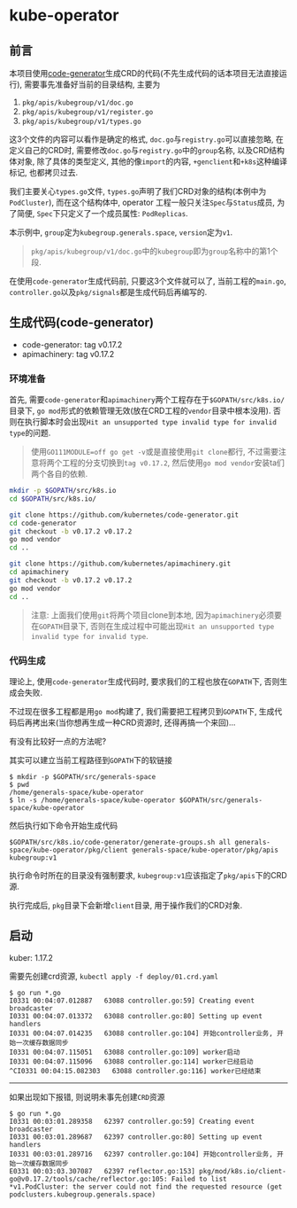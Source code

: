 # kube-operator

## 前言

本项目使用[code-generator](https://github.com/kubernetes/code-generator)生成CRD的代码(不先生成代码的话本项目无法直接运行), 需要事先准备好当前的目录结构, 主要为

1. `pkg/apis/kubegroup/v1/doc.go`
2. `pkg/apis/kubegroup/v1/register.go`
3. `pkg/apis/kubegroup/v1/types.go`

这3个文件的内容可以看作是确定的格式, `doc.go`与`registry.go`可以直接忽略, 在定义自己的CRD时, 需要修改`doc.go`与`registry.go`中的`group`名称, 以及CRD结构体对象, 除了具体的类型定义, 其他的像`import`的内容, `+genclient`和`+k8s`这种编译标记, 也都拷贝过去.

我们主要关心`types.go`文件, `types.go`声明了我们CRD对象的结构(本例中为`PodCluster`), 而在这个结构体中, operator 工程一般只关注`Spec`与`Status`成员, 为了简便, `Spec`下只定义了一个成员属性: `PodReplicas`.

本示例中, `group`定为`kubegroup.generals.space`, `version`定为`v1`.

> `pkg/apis/kubegroup/v1/doc.go`中的`kubegroup`即为`group`名称中的第1个段.

在使用`code-generator`生成代码前, 只要这3个文件就可以了, 当前工程的`main.go`, `controller.go`以及`pkg/signals`都是生成代码后再编写的.

## 生成代码(code-generator)

- code-generator: tag v0.17.2
- apimachinery: tag v0.17.2

### 环境准备

首先, 需要`code-generator`和`apimachinery`两个工程存在于`$GOPATH/src/k8s.io/`目录下, `go mod`形式的依赖管理无效(放在CRD工程的`vendor`目录中根本没用). 否则在执行脚本时会出现`Hit an unsupported type invalid type for invalid type`的问题.

> 使用`GO111MODULE=off go get -v`或是直接使用`git clone`都行, 不过需要注意将两个工程的分支切换到`tag v0.17.2`, 然后使用`go mod vendor`安装ta们两个各自的依赖.

```bash
mkdir -p $GOPATH/src/k8s.io
cd $GOPATH/src/k8s.io/

git clone https://github.com/kubernetes/code-generator.git
cd code-generator
git checkout -b v0.17.2 v0.17.2
go mod vendor
cd ..

git clone https://github.com/kubernetes/apimachinery.git
cd apimachinery
git checkout -b v0.17.2 v0.17.2
go mod vendor
cd ..
```

> 注意: 上面我们使用`git`将两个项目clone到本地, 因为`apimachinery`必须要在`GOPATH`目录下, 否则在生成过程中可能出现`Hit an unsupported type invalid type for invalid type`.

### 代码生成

理论上, 使用`code-generator`生成代码时, 要求我们的工程也放在`GOPATH`下, 否则生成会失败.

不过现在很多工程都是用`go mod`构建了, 我们需要把工程拷贝到`GOPATH`下, 生成代码后再拷出来(当你想再生成一种CRD资源时, 还得再搞一个来回)...

有没有比较好一点的方法呢? 

其实可以建立当前工程路径到`GOPATH`下的软链接

```
$ mkdir -p $GOPATH/src/generals-space
$ pwd
/home/generals-space/kube-operator
$ ln -s /home/generals-space/kube-operator $GOPATH/src/generals-space/kube-operator
```

然后执行如下命令开始生成代码

```
$GOPATH/src/k8s.io/code-generator/generate-groups.sh all generals-space/kube-operator/pkg/client generals-space/kube-operator/pkg/apis kubegroup:v1
```

执行命令时所在的目录没有强制要求, `kubegroup:v1`应该指定了`pkg/apis`下的CRD源.

执行完成后, `pkg`目录下会新增`client`目录, 用于操作我们的CRD对象.

## 启动

kuber: 1.17.2

需要先创建crd资源, `kubectl apply -f deploy/01.crd.yaml`

```
$ go run *.go
I0331 00:04:07.012887   63088 controller.go:59] Creating event broadcaster
I0331 00:04:07.013372   63088 controller.go:80] Setting up event handlers
I0331 00:04:07.014235   63088 controller.go:104] 开始controller业务, 开始一次缓存数据同步
I0331 00:04:07.115051   63088 controller.go:109] worker启动
I0331 00:04:07.115096   63088 controller.go:114] worker已经启动
^CI0331 00:04:15.082303   63088 controller.go:116] worker已经结束
```

------

如果出现如下报错, 则说明未事先创建`CRD`资源

```
$ go run *.go
I0331 00:03:01.289358   62397 controller.go:59] Creating event broadcaster
I0331 00:03:01.289687   62397 controller.go:80] Setting up event handlers
I0331 00:03:01.289716   62397 controller.go:104] 开始controller业务, 开始一次缓存数据同步
E0331 00:03:03.307087   62397 reflector.go:153] pkg/mod/k8s.io/client-go@v0.17.2/tools/cache/reflector.go:105: Failed to list *v1.PodCluster: the server could not find the requested resource (get podclusters.kubegroup.generals.space)
```
